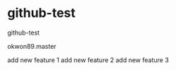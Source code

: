 # github-test
github-test

okwon89.master

add new feature 1
add new feature 2
add new feature 3



